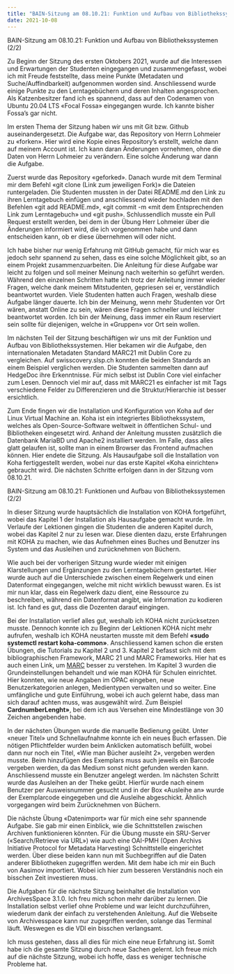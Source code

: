```yaml
---
title: "BAIN-Sitzung am 08.10.21: Funktion und Aufbau von Bibliothekssystemen (2/2)"
date: 2021-10-08
---
```


<p>BAIN-Sitzung am 08.10.21: Funktion und Aufbau von Bibliothekssystemen (2/2)</p>

<p>Zu Beginn der Sitzung des ersten Oktobers 2021, wurde auf die Interessen und Erwartungen der Studenten eingegangen und zusammengefasst, wobei ich mit Freude feststellte, dass meine Punkte (Metadaten und Suche/Auffindbarkeit) aufgenommen worden sind.  Anschliessend wurde einige Punkte zu den Lerntagebüchern und deren Inhalten angesprochen. Als Katzenbesitzer fand ich es spannend, dass auf den Codenamen von Ubuntu 20.04 LTS «Focal Fossa» eingegangen wurde. Ich kannte bisher Fossa’s gar nicht.</p>

<p>Im ersten Thema der Sitzung haben wir uns mit Git bzw. Github auseinandergesetzt. Die Aufgabe war, das Repository von Herrn Lohmeier zu «forken». Hier wird eine Kopie eines Repository’s erstellt, welche dann auf meinem Account ist. Ich kann daran Änderungen vornehmen, ohne die Daten von Herrn Lohmeier zu verändern. Eine solche Änderung war dann die Aufgabe.</p>

<p>Zuerst wurde das Repository «geforked». Danach wurde mit dem Terminal mir dem Befehl «git clone (Link zum jeweiligen Fork)» die Dateien runtergeladen. Die Studenten mussten in der Datei README.md den Link zu ihren Lerntagebuch einfügen und anschliessend wieder hochladen mit den Befehlen «git add README.md», «git commit -m «mit dem Entsprechenden Link zum Lerntagebuch» und «git push». Schlussendlich musste ein Pull Request erstellt werden, bei dem in der Übung Herr Lohmeier über die Änderungen informiert wird, die ich vorgenommen habe und dann entscheiden kann, ob er diese übernehmen will oder nicht.</p>

<p>Ich habe bisher nur wenig Erfahrung mit GitHub gemacht, für mich war es jedoch sehr spannend zu sehen, dass es eine solche Möglichkeit gibt, so an einem Projekt zusammenzuarbeiten. Die Anleitung für diese Aufgabe war leicht zu folgen und soll meiner Meinung nach weiterhin so geführt werden. Während den einzelnen Schritten hatte ich trotz der Anleitung immer wieder Fragen, welche dank meinem Mitstudenten, gepriesen sei er, verständlich beantwortet wurden. Viele Studenten hatten auch Fragen, weshalb diese Aufgabe länger dauerte. Ich bin der Meinung, wenn mehr Studenten vor Ort wären, anstatt Online zu sein, wären diese Fragen schneller und leichter beantwortet worden. Ich bin der Meinung, dass immer ein Raum reserviert sein sollte für diejenigen, welche in «Gruppen» vor Ort sein wollen.</p>

<p>Im nächsten Teil der Sitzung beschäftigen wir uns mit der Funktion und Aufbau von Bibliothekssystemen. Hier bekamen wir die Aufgabe, den internationalen Metadaten Standard MARC21 mit Dublin Core zu vergleichen. Auf swisscovery.slsp.ch konnten die beiden Standards an einem Beispiel verglichen werden. Die Studenten sammelten dann auf HedgeDoc ihre Erkenntnisse. Für mich selbst ist Dublin Core viel einfacher zum Lesen. Dennoch viel mir auf, dass mit MARC21 es einfacher ist mit Tags verschiedene Felder zu Differenzieren und die Struktur/Hierarchie ist besser ersichtlich.</p>

<p>Zum Ende fingen wir die Installation und Konfiguration von Koha auf der Linux Virtual Machine an. Koha ist ein integriertes Bibliothekssystem, welches als Open-Source-Software weltweit in öffentlichen Schul- und Bibliotheken eingesetzt wird. Anhand der Anleitung mussten zusätzlich die Datenbank MariaBD und Apache2 installiert werden. Im Falle, dass alles glatt gelaufen ist, sollte man in einem Browser das Frontend aufmachen können. Hier endete die Sitzung.  Als Hausaufgabe soll die Installation von Koha fertiggestellt werden, wobei nur das erste Kapitel «Koha einrichten» gebraucht wird. Die nächsten Schritte erfolgen dann in der Sitzung vom 08.10.21. </p>
<p>BAIN-Sitzung am 08.10.21: Funktionen und Aufbau von Bibliothekssystemen (2/2)</p>
<p>In dieser Sitzung wurde hauptsächlich die Installation von KOHA fortgeführt, wobei das Kapitel 1 der Installation als Hausaufgabe gemacht wurde. Im Verlaufe der Lektionen gingen die Studenten die anderen Kapitel durch, wobei das Kapitel 2 nur zu lesen war.  Diese dienten dazu, erste Erfahrungen mit KOHA zu machen, wie das Aufnehmen eines Buches und Benutzer ins System und das Ausleihen und zurücknehmen von Büchern.</p>
<p>Wie auch bei der vorherigen Sitzung wurde wieder mit einigen Klarstellungen und Ergänzungen zu den Lerntagebüchern gestartet. Hier wurde auch auf die Unterschiede zwischen einem Regelwerk und einen Datenformat eingegangen, welche mit nicht wirklich bewusst waren. Es ist mir nun klar, dass ein Regelwerk dazu dient, eine Ressource zu beschreiben, während ein Datenformat angibt, wie Information zu kodieren ist. Ich fand es gut, dass die Dozenten darauf eingingen. </p>
<p>Bei der Installation verlief alles gut, weshalb ich KOHA nicht zurücksetzen musste. Dennoch konnte ich zu Beginn der Lektionen KOHA nicht mehr aufrufen, weshalb ich KOHA neustarten musste mit dem Befehl <b>«sudo systemctl restart koha-common»</b>. Anschliessend kamen schon die ersten Übungen, die Tutorials zu Kapitel 2 und 3. Kapitel 2 befasst sich mit dem bibliographischen Framework, MARC 21 und MARC Frameworks. Hier hat es auch einen Link, um <a href="https://www.loc.gov/marc/umb/">MARC</a> besser zu verstehen. Im Kapitel 3 wurden die Grundeinstellungen behandelt und wie man KOHA für Schulen einrichtet.  Hier konnten, wie neue Angaben im OPAC eingeben, neue Benutzerkategorien anlegen, Medientypen verwalten und so weiter. Eine umfängliche und gute Einführung, wobei ich auch gelernt habe, dass man sich darauf achten muss, was ausgewählt wird. Zum Beispiel <b>CardnumberLenght»</b>, bei dem ich aus Versehen eine Mindestlänge von 30 Zeichen angebenden habe.</p>
<p>In der nächsten Übungen wurde die manuelle Bedienung geübt. Unter «neuer Titel» und Schnellaufnahme konnte ich ein neues Buch erfassen. Die nötigen Pflichtfelder wurden beim Anklicken automatisch befüllt, wobei dann nur noch ein Titel, «Wie man Bücher ausleiht 2», vergeben werden musste. Beim hinzufügen des Exemplars muss auch jeweils ein Barcode vergeben werden, da das Medium sonst nicht gefunden werden kann. Anschliessend musste ein Benutzer angelegt werden. Im nächsten Schritt wurde das Ausleihen an der Theke geübt. Hierfür wurde nach einem Benutzer per Ausweisnummer gesucht und in der Box «Ausleihe an» wurde der Exemplarcode eingegeben und die Ausleihe abgeschickt. Ähnlich vorgegangen wird beim Zurücknehmen von Büchern.</p>
<p>Die nächste Übung «Datenimport» war für mich eine sehr spannende Aufgabe. Sie gab mir einen Einblick, wie die Schnittstellen zwischen Archiven funktionieren könnten. Für die Übung musste ein SRU-Server («Search/Retrieve via URL») wie auch eine OAI-PMH (Open Archivs Initiative Protocol for Metadata Harvesting) Schnittstelle eingerichtet werden. Über diese beiden kann nun mit Suchbegriffen auf die Daten anderer Bibliotheken zugegriffen werden. Mit dem habe ich mir ein Buch von Aasimov importiert. Wobei ich hier zum besseren Verständnis noch ein bisschen Zeit investieren muss.</p>
<p>Die Aufgaben für die nächste Sitzung beinhaltet die Installation von ArchivesSpace 3.1.0. Ich freu mich schon mehr darüber zu lernen. Die Installation selbst verlief ohne Probleme und war leicht durchzuführen, wiederum dank der einfach zu verstehenden Anleitung. Auf die Webseite von Archivesspace kann nur zugegriffen werden, solange das Terminal läuft. Weswegen es die VDI ein bisschen verlangsamt.</p>
<p>Ich muss gestehen, dass all dies für mich eine neue Erfahrung ist. Somit habe ich die gesamte Sitzung durch neue Sachen gelernt. Ich freue mich auf die nächste Sitzung, wobei ich hoffe, dass es weniger technische Probleme hat.</p>
